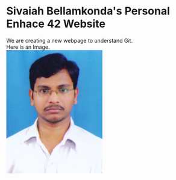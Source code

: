 # Sivaiah Bellamkonda's Personal Enhace 42 Website

We are creating a new webpage to understand Git.  
Here is an Image.  
![Sivaiah Bellamkonda](Sivaiah.jpg)